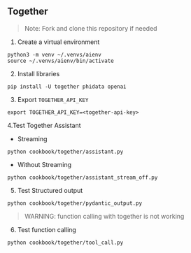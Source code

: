 ## Together

> Note: Fork and clone this repository if needed

1. Create a virtual environment

```shell
python3 -m venv ~/.venvs/aienv
source ~/.venvs/aienv/bin/activate
```

2. Install libraries

```shell
pip install -U together phidata openai
```

3. Export `TOGETHER_API_KEY`

```text
export TOGETHER_API_KEY=<together-api-key>
```

4.Test Together Assistant

- Streaming

```shell
python cookbook/together/assistant.py
```

- Without Streaming

```shell
python cookbook/together/assistant_stream_off.py
```

5. Test Structured output

```shell
python cookbook/together/pydantic_output.py
```

> WARNING: function calling with together is not working

6. Test function calling

```shell
python cookbook/together/tool_call.py
```
